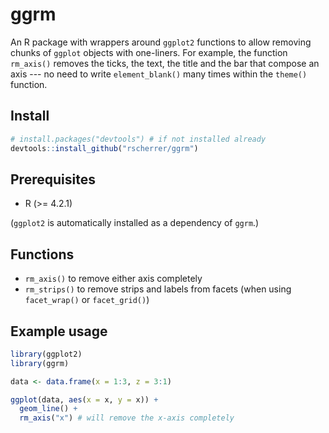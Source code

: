 # ggrm

An R package with wrappers around `ggplot2` functions to allow removing chunks of `ggplot` objects with one-liners. For example, the function `rm_axis()` removes the ticks, the text, the title and the bar that compose an axis --- no need to write `element_blank()` many times within the `theme()` function.

## Install

```r
# install.packages("devtools") # if not installed already
devtools::install_github("rscherrer/ggrm")
```

## Prerequisites

* R (>= 4.2.1)

(`ggplot2` is automatically installed as a dependency of `ggrm`.)

## Functions

* `rm_axis()` to remove either axis completely
* `rm_strips()` to remove strips and labels from facets (when using `facet_wrap()` or `facet_grid()`)

## Example usage

```r
library(ggplot2)
library(ggrm)

data <- data.frame(x = 1:3, z = 3:1)

ggplot(data, aes(x = x, y = x)) +
  geom_line() +
  rm_axis("x") # will remove the x-axis completely
```

